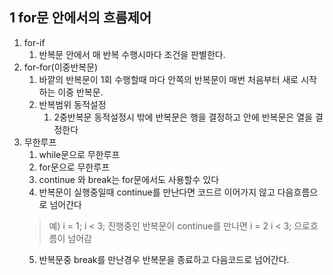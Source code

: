 ## 1 for문 안에서의 흐름제어
1. for-if
   1. 반복문 안에서 매 반복 수행시마다 조건을 판별한다.
2. for-for(이중반복문)
   1. 바깥의 반복문이 1회 수행할때 마다 안쪽의 반복문이 매번 처음부터 새로 시작하는 이중 반복문.
   2. 반복범위 동적설정
      1. 2중반복문 동적설정시 밖에 반복문은 행을 결정하고 안에 반복문은 열을 결정한다
3. 무한루프
   1. while문으로 무한루프
   2. for문으로 무한루프
   3. continue 와 break는 for문에서도 사용할수 있다
   4. 반복문이 실행중일때 continue를 만난다면 코드르 이어가지 않고 다음흐름으로 넘어간다 
   >예)  i = 1; i < 3; 진행중인 반복문이 continue를 만나면 i = 2 i < 3; 으로흐름이 넘어감
   5. 반복문중 break를 만난경우 반복문을 종료하고 다음코드로 넘어간다.
